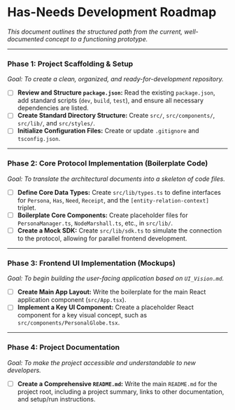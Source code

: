 # Has-Needs Development Roadmap

*This document outlines the structured path from the current, well-documented concept to a functioning prototype.*

---

### Phase 1: Project Scaffolding & Setup
*Goal: To create a clean, organized, and ready-for-development repository.*

- [ ] **Review and Structure `package.json`:** Read the existing `package.json`, add standard scripts (`dev`, `build`, `test`), and ensure all necessary dependencies are listed.
- [ ] **Create Standard Directory Structure:** Create `src/`, `src/components/`, `src/lib/`, and `src/styles/`.
- [ ] **Initialize Configuration Files:** Create or update `.gitignore` and `tsconfig.json`.

---

### Phase 2: Core Protocol Implementation (Boilerplate Code)
*Goal: To translate the architectural documents into a skeleton of code files.*

- [ ] **Define Core Data Types:** Create `src/lib/types.ts` to define interfaces for `Persona`, `Has`, `Need`, `Receipt`, and the `[entity-relation-context]` triplet.
- [ ] **Boilerplate Core Components:** Create placeholder files for `PersonaManager.ts`, `NodeMarshall.ts`, etc., in `src/lib/`.
- [ ] **Create a Mock SDK:** Create `src/lib/sdk.ts` to simulate the connection to the protocol, allowing for parallel frontend development.

---

### Phase 3: Frontend UI Implementation (Mockups)
*Goal: To begin building the user-facing application based on `UI_Vision.md`.*

- [ ] **Create Main App Layout:** Write the boilerplate for the main React application component (`src/App.tsx`).
- [ ] **Implement a Key UI Component:** Create a placeholder React component for a key visual concept, such as `src/components/PersonalGlobe.tsx`.

---

### Phase 4: Project Documentation
*Goal: To make the project accessible and understandable to new developers.*

- [ ] **Create a Comprehensive `README.md`:** Write the main `README.md` for the project root, including a project summary, links to other documentation, and setup/run instructions.
